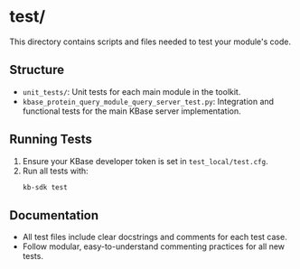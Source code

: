 # test/

This directory contains scripts and files needed to test your module's code.

## Structure

- `unit_tests/`: Unit tests for each main module in the toolkit.
- `kbase_protein_query_module_query_server_test.py`: Integration and functional tests for the main KBase server implementation.

## Running Tests

1. Ensure your KBase developer token is set in `test_local/test.cfg`.
2. Run all tests with:
   ```bash
   kb-sdk test
   ```

## Documentation

- All test files include clear docstrings and comments for each test case.
- Follow modular, easy-to-understand commenting practices for all new tests.
 

